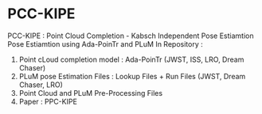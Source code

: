 # PCC-KIPE
PCC-KIPE : Point Cloud Completion - Kabsch Independent Pose Estiamtion
Pose Estiamtion using Ada-PoinTr and PLuM
In Repository : 
1. Point cLoud completion model : Ada-PoinTr (JWST, ISS, LRO, Dream Chaser)
2. PLuM pose Estimation Files : Lookup Files + Run Files (JWST, Dream Chaser, LRO)
3. Point Cloud and PLuM Pre-Processing Files
4. Paper : PPC-KIPE
